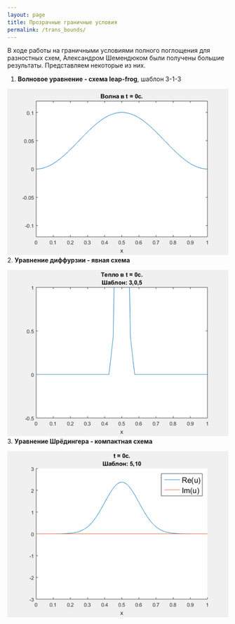 ```yaml
---
layout: page
title: Прозрачные граничные условия
permalink: /trans_bounds/
---
```

В ходе работы на граничными условиями полного поглощения для разностных схем, Александром Шемендюком были получены большие результаты. Представляем некоторые из них.

1. **Волновое уравнение - схема leap-frog**, шаблон 3-1-3

  ![](/images/wave_lf_anim_3_1_3_nu_0.8_t_0.35.gif)
2. **Уравнение диффурзии - явная схема**

  ![](/images/diffus_ExEuler_anim_3_0_5_nu_0.48_t_0.16.gif)
3. **Уравнение Шрёдингера - компактная схема**

  ![](/images/Shrodinger_Compact_anim_5_10_nu_0+0.4i_t_10.gif)
